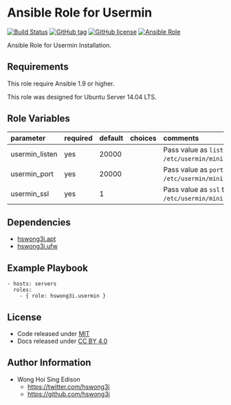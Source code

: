 Ansible Role for Usermin
=======================

[![Build Status](https://travis-ci.org/pantarei/ansible-role-usermin.svg?branch=master)](https://travis-ci.org/pantarei/ansible-role-usermin)
 [![GitHub tag](https://img.shields.io/github/tag/pantarei/ansible-role-usermin.svg)](https://github.com/pantarei/ansible-role-usermin)
 [![GitHub license](https://img.shields.io/github/license/pantarei/ansible-role-usermin.svg)](https://github.com/pantarei/ansible-role-usermin/blob/master/LICENSE)
 [![Ansible Role](https://img.shields.io/ansible/role/6235.svg)](https://galaxy.ansible.com/detail#/role/6235)

Ansible Role for Usermin Installation.

Requirements
------------

This role require Ansible 1.9 or higher.

This role was designed for Ubuntu Server 14.04 LTS.

Role Variables
--------------

<table>
<colgroup>
<col width="20%" />
<col width="20%" />
<col width="20%" />
<col width="20%" />
<col width="20%" />
</colgroup>
<thead>
<tr class="header">
<th align="left">parameter</th>
<th align="left">required</th>
<th align="left">default</th>
<th align="left">choices</th>
<th align="left">comments</th>
</tr>
</thead>
<tbody>
<tr class="odd">
<td align="left">usermin_listen</td>
<td align="left">yes</td>
<td align="left">20000</td>
<td align="left"></td>
<td align="left">Pass value as <code>listen</code> to <code>/etc/usermin/miniserv.conf</code>.</td>
</tr>
<tr class="even">
<td align="left">usermin_port</td>
<td align="left">yes</td>
<td align="left">20000</td>
<td align="left"></td>
<td align="left">Pass value as <code>port</code> to <code>/etc/usermin/miniserv.conf</code>.</td>
</tr>
<tr class="odd">
<td align="left">usermin_ssl</td>
<td align="left">yes</td>
<td align="left">1</td>
<td align="left"></td>
<td align="left">Pass value as <code>ssl</code> to <code>/etc/usermin/miniserv.conf</code>.</td>
</tr>
</tbody>
</table>

Dependencies
------------

-   [hswong3i.apt](https://galaxy.ansible.com/detail#/role/5970)
-   [hswong3i.ufw](https://galaxy.ansible.com/detail#/role/6153)

Example Playbook
----------------

    - hosts: servers
      roles:
        - { role: hswong3i.usermin }

License
-------

-   Code released under [MIT](https://github.com/hswong3i/ansible-role-usermin/blob/master/LICENSE)
-   Docs released under [CC BY 4.0](http://creativecommons.org/licenses/by/4.0/)

Author Information
------------------

-   Wong Hoi Sing Edison
    -   <https://twitter.com/hswong3i>
    -   <https://github.com/hswong3i>

